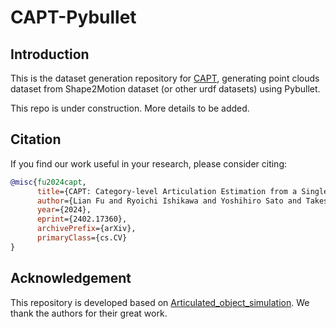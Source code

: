 # CAPT-Pybullet

## Introduction

This is the dataset generation repository for [CAPT](https://arxiv.org/abs/2402.17360), generating point clouds dataset from Shape2Motion dataset (or other urdf datasets) using Pybullet.

This repo is under construction. More details to be added.

## Citation

If you find our work useful in your research, please consider citing:

```bibtex
@misc{fu2024capt,
      title={CAPT: Category-level Articulation Estimation from a Single Point Cloud Using Transformer}, 
      author={Lian Fu and Ryoichi Ishikawa and Yoshihiro Sato and Takeshi Oishi},
      year={2024},
      eprint={2402.17360},
      archivePrefix={arXiv},
      primaryClass={cs.CV}
}
```

## Acknowledgement
This repository is developed based on [Articulated_object_simulation](https://github.com/UT-Austin-RPL/Articulated_object_simulation). We thank the authors for their great work.